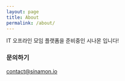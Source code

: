 ```yaml
---
layout: page
title: About
permalink: /about/
---
```


IT 오프라인 모임 플랫폼을 준비중인 시나몬 입니다!

### 문의하기

[contact@sinamon.io](mailto:contact@sinamon.io)